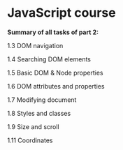 # JavaScript course

**Summary of all tasks of part 2:**

1.3 DOM navigation

1.4 Searching DOM elements

1.5 Basic DOM & Node properties

1.6 DOM attributes and properties

1.7 Modifying document

1.8 Styles and classes

1.9 Size and scroll

1.11 Coordinates
